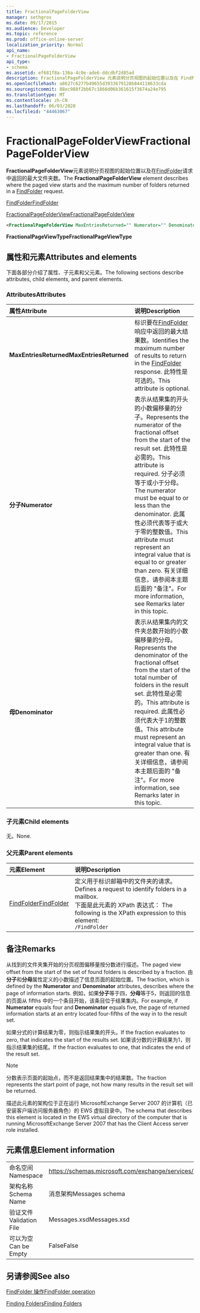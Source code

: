 ```yaml
---
title: FractionalPageFolderView
manager: sethgros
ms.date: 09/17/2015
ms.audience: Developer
ms.topic: reference
ms.prod: office-online-server
localization_priority: Normal
api_name:
- FractionalPageFolderView
api_type:
- schema
ms.assetid: ef681f8a-136a-4c0e-ade6-ddcdbf2d85ad
description: FractionalPageFolderView 元素说明分页视图的起始位置以及在 FindFolder 请求中返回的最大文件夹数。
ms.openlocfilehash: a8627c6277b49655d3933679128b844118633cda
ms.sourcegitcommit: 88ec988f2bb67c1866d06b361615f3674a24e795
ms.translationtype: MT
ms.contentlocale: zh-CN
ms.lasthandoff: 06/03/2020
ms.locfileid: "44463067"
---
```

# <a name="fractionalpagefolderview"></a><span data-ttu-id="b2640-103">FractionalPageFolderView</span><span class="sxs-lookup"><span data-stu-id="b2640-103">FractionalPageFolderView</span></span>

<span data-ttu-id="b2640-104">**FractionalPageFolderView**元素说明分页视图的起始位置以及在[FindFolder](findfolder.md)请求中返回的最大文件夹数。</span><span class="sxs-lookup"><span data-stu-id="b2640-104">The **FractionalPageFolderView** element describes where the paged view starts and the maximum number of folders returned in a [FindFolder](findfolder.md) request.</span></span> 
  
[<span data-ttu-id="b2640-105">FindFolder</span><span class="sxs-lookup"><span data-stu-id="b2640-105">FindFolder</span></span>](findfolder.md)
  
[<span data-ttu-id="b2640-106">FractionalPageFolderView</span><span class="sxs-lookup"><span data-stu-id="b2640-106">FractionalPageFolderView</span></span>](fractionalpagefolderview.md)
  
```xml
<FractionalPageFolderView MaxEntriesReturned="" Numerator="" Denominator=""/>
```

 <span data-ttu-id="b2640-107">**FractionalPageViewType**</span><span class="sxs-lookup"><span data-stu-id="b2640-107">**FractionalPageViewType**</span></span>
## <a name="attributes-and-elements"></a><span data-ttu-id="b2640-108">属性和元素</span><span class="sxs-lookup"><span data-stu-id="b2640-108">Attributes and elements</span></span>

<span data-ttu-id="b2640-109">下面各部分介绍了属性、子元素和父元素。</span><span class="sxs-lookup"><span data-stu-id="b2640-109">The following sections describe attributes, child elements, and parent elements.</span></span>
  
### <a name="attributes"></a><span data-ttu-id="b2640-110">Attributes</span><span class="sxs-lookup"><span data-stu-id="b2640-110">Attributes</span></span>

|<span data-ttu-id="b2640-111">**属性**</span><span class="sxs-lookup"><span data-stu-id="b2640-111">**Attribute**</span></span>|<span data-ttu-id="b2640-112">**说明**</span><span class="sxs-lookup"><span data-stu-id="b2640-112">**Description**</span></span>|
|:-----|:-----|
|<span data-ttu-id="b2640-113">**MaxEntriesReturned**</span><span class="sxs-lookup"><span data-stu-id="b2640-113">**MaxEntriesReturned**</span></span> <br/> |<span data-ttu-id="b2640-114">标识要在[FindFolder](findfolder.md)响应中返回的最大结果数。</span><span class="sxs-lookup"><span data-stu-id="b2640-114">Identifies the maximum number of results to return in the [FindFolder](findfolder.md) response.</span></span> <span data-ttu-id="b2640-115">此特性是可选的。</span><span class="sxs-lookup"><span data-stu-id="b2640-115">This attribute is optional.</span></span>  <br/> |
|<span data-ttu-id="b2640-116">**分子**</span><span class="sxs-lookup"><span data-stu-id="b2640-116">**Numerator**</span></span> <br/> |<span data-ttu-id="b2640-117">表示从结果集的开头的小数偏移量的分子。</span><span class="sxs-lookup"><span data-stu-id="b2640-117">Represents the numerator of the fractional offset from the start of the result set.</span></span> <span data-ttu-id="b2640-118">此特性是必需的。</span><span class="sxs-lookup"><span data-stu-id="b2640-118">This attribute is required.</span></span> <span data-ttu-id="b2640-119">分子必须等于或小于分母。</span><span class="sxs-lookup"><span data-stu-id="b2640-119">The numerator must be equal to or less than the denominator.</span></span> <span data-ttu-id="b2640-120">此属性必须代表等于或大于零的整数值。</span><span class="sxs-lookup"><span data-stu-id="b2640-120">This attribute must represent an integral value that is equal to or greater than zero.</span></span> <span data-ttu-id="b2640-121">有关详细信息，请参阅本主题后面的 "备注"。</span><span class="sxs-lookup"><span data-stu-id="b2640-121">For more information, see Remarks later in this topic.</span></span>  <br/> |
|<span data-ttu-id="b2640-122">**母**</span><span class="sxs-lookup"><span data-stu-id="b2640-122">**Denominator**</span></span> <br/> |<span data-ttu-id="b2640-123">表示从结果集内的文件夹总数开始的小数偏移量的分母。</span><span class="sxs-lookup"><span data-stu-id="b2640-123">Represents the denominator of the fractional offset from the start of the total number of folders in the result set.</span></span> <span data-ttu-id="b2640-124">此特性是必需的。</span><span class="sxs-lookup"><span data-stu-id="b2640-124">This attribute is required.</span></span> <span data-ttu-id="b2640-125">此属性必须代表大于1的整数值。</span><span class="sxs-lookup"><span data-stu-id="b2640-125">This attribute must represent an integral value that is greater than one.</span></span> <span data-ttu-id="b2640-126">有关详细信息，请参阅本主题后面的 "备注"。</span><span class="sxs-lookup"><span data-stu-id="b2640-126">For more information, see Remarks later in this topic.</span></span>  <br/> |
   
### <a name="child-elements"></a><span data-ttu-id="b2640-127">子元素</span><span class="sxs-lookup"><span data-stu-id="b2640-127">Child elements</span></span>

<span data-ttu-id="b2640-128">无。</span><span class="sxs-lookup"><span data-stu-id="b2640-128">None.</span></span>
  
### <a name="parent-elements"></a><span data-ttu-id="b2640-129">父元素</span><span class="sxs-lookup"><span data-stu-id="b2640-129">Parent elements</span></span>

|<span data-ttu-id="b2640-130">**元素**</span><span class="sxs-lookup"><span data-stu-id="b2640-130">**Element**</span></span>|<span data-ttu-id="b2640-131">**说明**</span><span class="sxs-lookup"><span data-stu-id="b2640-131">**Description**</span></span>|
|:-----|:-----|
|[<span data-ttu-id="b2640-132">FindFolder</span><span class="sxs-lookup"><span data-stu-id="b2640-132">FindFolder</span></span>](findfolder.md) <br/> |<span data-ttu-id="b2640-133">定义用于标识邮箱中的文件夹的请求。</span><span class="sxs-lookup"><span data-stu-id="b2640-133">Defines a request to identify folders in a mailbox.</span></span>  <br/> <span data-ttu-id="b2640-134">下面是此元素的 XPath 表达式： </span><span class="sxs-lookup"><span data-stu-id="b2640-134">The following is the XPath expression to this element:</span></span>  <br/>  `/FindFolder` <br/> |
   
## <a name="remarks"></a><span data-ttu-id="b2640-135">备注</span><span class="sxs-lookup"><span data-stu-id="b2640-135">Remarks</span></span>

<span data-ttu-id="b2640-136">从找到的文件夹集开始的分页视图偏移量按分数进行描述。</span><span class="sxs-lookup"><span data-stu-id="b2640-136">The paged view offset from the start of the set of found folders is described by a fraction.</span></span> <span data-ttu-id="b2640-137">由**分子**和**分母**属性定义的小数描述了信息页面的起始位置。</span><span class="sxs-lookup"><span data-stu-id="b2640-137">The fraction, which is defined by the **Numerator** and **Denominator** attributes, describes where the page of information starts.</span></span> <span data-ttu-id="b2640-138">例如，如果**分子**等于四，**分母**等于5，则返回的信息的页面从 fifths 中的一个条目开始，该条目位于结果集内。</span><span class="sxs-lookup"><span data-stu-id="b2640-138">For example, if **Numerator** equals four and **Denominator** equals five, the page of returned information starts at an entry located four-fifths of the way in to the result set.</span></span> 
  
<span data-ttu-id="b2640-139">如果分式的计算结果为零，则指示结果集的开头。</span><span class="sxs-lookup"><span data-stu-id="b2640-139">If the fraction evaluates to zero, that indicates the start of the results set.</span></span> <span data-ttu-id="b2640-140">如果该分数的计算结果为1，则指示结果集的结尾。</span><span class="sxs-lookup"><span data-stu-id="b2640-140">If the fraction evaluates to one, that indicates the end of the result set.</span></span>
  
> [!NOTE]
> <span data-ttu-id="b2640-141">分数表示页面的起始点，而不是返回结果集中的结果数。</span><span class="sxs-lookup"><span data-stu-id="b2640-141">The fraction represents the start point of page, not how many results in the result set will be returned.</span></span> 
  
<span data-ttu-id="b2640-142">描述此元素的架构位于正在运行 MicrosoftExchange Server 2007 的计算机（已安装客户端访问服务器角色）的 EWS 虚拟目录中。</span><span class="sxs-lookup"><span data-stu-id="b2640-142">The schema that describes this element is located in the EWS virtual directory of the computer that is running MicrosoftExchange Server 2007 that has the Client Access server role installed.</span></span>
  
## <a name="element-information"></a><span data-ttu-id="b2640-143">元素信息</span><span class="sxs-lookup"><span data-stu-id="b2640-143">Element information</span></span>

|||
|:-----|:-----|
|<span data-ttu-id="b2640-144">命名空间</span><span class="sxs-lookup"><span data-stu-id="b2640-144">Namespace</span></span>  <br/> |https://schemas.microsoft.com/exchange/services/2006/messages  <br/> |
|<span data-ttu-id="b2640-145">架构名称</span><span class="sxs-lookup"><span data-stu-id="b2640-145">Schema Name</span></span>  <br/> |<span data-ttu-id="b2640-146">消息架构</span><span class="sxs-lookup"><span data-stu-id="b2640-146">Messages schema</span></span>  <br/> |
|<span data-ttu-id="b2640-147">验证文件</span><span class="sxs-lookup"><span data-stu-id="b2640-147">Validation File</span></span>  <br/> |<span data-ttu-id="b2640-148">Messages.xsd</span><span class="sxs-lookup"><span data-stu-id="b2640-148">Messages.xsd</span></span>  <br/> |
|<span data-ttu-id="b2640-149">可以为空</span><span class="sxs-lookup"><span data-stu-id="b2640-149">Can be Empty</span></span>  <br/> |<span data-ttu-id="b2640-150">False</span><span class="sxs-lookup"><span data-stu-id="b2640-150">False</span></span>  <br/> |
   
## <a name="see-also"></a><span data-ttu-id="b2640-151">另请参阅</span><span class="sxs-lookup"><span data-stu-id="b2640-151">See also</span></span>



[<span data-ttu-id="b2640-152">FindFolder 操作</span><span class="sxs-lookup"><span data-stu-id="b2640-152">FindFolder operation</span></span>](findfolder-operation.md)


[<span data-ttu-id="b2640-153">Finding Folders</span><span class="sxs-lookup"><span data-stu-id="b2640-153">Finding Folders</span></span>](https://msdn.microsoft.com/library/9124d868-017a-43f0-b915-5c0082cacec9%28Office.15%29.aspx)

